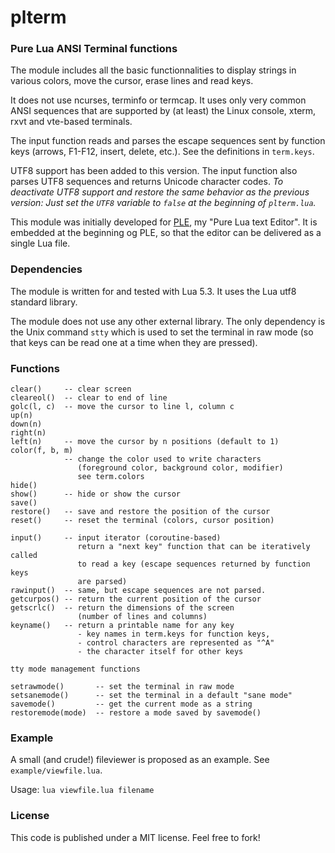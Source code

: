 # plterm

### Pure Lua ANSI Terminal functions

The module includes all the basic functionnalities to display strings in various colors, move the cursor, erase lines and read keys.

It does not use ncurses, terminfo or termcap. It uses only very common ANSI sequences that are supported by (at least) the Linux console, xterm, rxvt and vte-based terminals.

The input function reads and parses the escape sequences sent by function keys (arrows, F1-F12, insert, delete, etc.). See the definitions in `term.keys`.

UTF8 support has been added to this version. The input function also parses UTF8 sequences and returns Unicode character codes.  *To deactivate UTF8 support and restore the same behavior as the previous version: Just set the `UTF8` variable to `false`  at the beginning of `plterm.lua`.*

This module was initially developed for  [PLE](https://github.com/philanc/ple), my "Pure Lua text Editor". It is embedded at the beginning og PLE, so that the editor can be delivered as a single Lua file.  

### Dependencies

The module is written for and tested with Lua 5.3. It uses the Lua utf8 standard library.

The module does not use any other external library.  The only dependency is the Unix command `stty` which is used to set the terminal in raw mode (so that keys can be read one at a time when they are pressed).

### Functions

```
clear()     -- clear screen
cleareol()  -- clear to end of line
golc(l, c)  -- move the cursor to line l, column c
up(n)
down(n)
right(n)
left(n)     -- move the cursor by n positions (default to 1)
color(f, b, m)
            -- change the color used to write characters
			   (foreground color, background color, modifier)
			   see term.colors
hide()
show()      -- hide or show the cursor
save()
restore()   -- save and restore the position of the cursor
reset()     -- reset the terminal (colors, cursor position)

input()     -- input iterator (coroutine-based)
		       return a "next key" function that can be iteratively called 
			   to read a key (escape sequences returned by function keys 
			   are parsed)
rawinput()  -- same, but escape sequences are not parsed.
getcurpos() -- return the current position of the cursor
getscrlc()  -- return the dimensions of the screen 
               (number of lines and columns)
keyname()   -- return a printable name for any key
               - key names in term.keys for function keys,
			   - control characters are represented as "^A"
			   - the character itself for other keys

tty mode management functions

setrawmode()       -- set the terminal in raw mode
setsanemode()      -- set the terminal in a default "sane mode"
savemode()         -- get the current mode as a string
restoremode(mode)  -- restore a mode saved by savemode()

```

### Example

A small (and crude!) fileviewer is proposed as an example. See `example/viewfile.lua`.

Usage: 	`lua viewfile.lua filename`

### License

This code is published under a MIT license. Feel free to fork!

